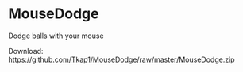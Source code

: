 # MouseDodge
Dodge balls with your mouse

Download: https://github.com/Tkap1/MouseDodge/raw/master/MouseDodge.zip
